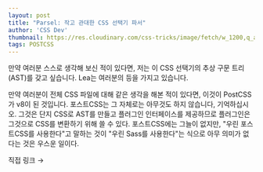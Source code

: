 ```yaml
---
layout: post
title: "Parsel: 작고 관대한 CSS 선택기 파서"
author: 'CSS Dev'
thumbnail: https://res.cloudinary.com/css-tricks/image/fetch/w_1200,q_auto,f_auto/https://css-tricks.com/wp-content/uploads/2020/10/parsel.png
tags: POSTCSS
---
```



만약 여러분 스스로 생각해 보신 적이 있다면, 저는 이 CSS 선택기의 추상 구문 트리(AST)를 갖고 싶습니다. Lea는 여러분의 등을 가지고 있습니다.

만약 여러분이 전체 CSS 파일에 대해 같은 생각을 해본 적이 있다면, 이것이 PostCSS가 v8이 된 것입니다. 포스트CSS는 그 자체로는 아무것도 하지 않습니다, 기억하십시오. 그것은 단지 CSS로 AST를 만들고 플러그인 인터페이스를 제공하므로 플러그인은 그것으로 CSS를 변환하기 위해 쓸 수 있다. 포스트CSS에는 그늘이 없지만, "우린 포스트CSS를 사용한다"고 말하는 것이 "우린 Sass를 사용한다"는 식으로 아무 의미가 없다는 것은 우스운 일이다.

직접 링크 →